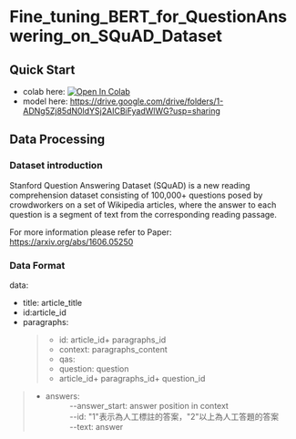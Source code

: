 # Fine_tuning_BERT_for_QuestionAnswering_on_SQuAD_Dataset

## Quick Start
+ colab here:  [![Open In Colab](https://colab.research.google.com/assets/colab-badge.svg)](https://colab.research.google.com/github/huang624/NaturalLanguageUnderstanding-Fine_tuning_BERT_for_QuestionAnswering_on_SQuAD_Dataset/blob/main/BERT_for_QuestionAnswering_SQuAD.ipynb)
+ model here: <https://drive.google.com/drive/folders/1-ADNg5Zj85dN0ldYSj2AICBiFyadWlWG?usp=sharing>

## Data Processing
### Dataset introduction
Stanford Question Answering Dataset (SQuAD) is a new reading comprehension dataset consisting of 100,000+ questions posed by crowdworkers on a set of Wikipedia articles, where the answer to each question is a segment of text from the corresponding reading passage.  

For more information please refer to Paper: <https://arxiv.org/abs/1606.05250>

### Data Format
data:  
+ title: article_title  
+ id:article_id  
+ paragraphs:   
  >- id: article_id+ paragraphs_id  
  >- context: paragraphs_content  
  >- qas:  
    > - question: question  
    > - article_id+ paragraphs_id+ question_id     
> - answers:   
&emsp;&emsp;&emsp;--answer_start: answer position in context  
&emsp;&emsp;&emsp;--id: "1"表示為人工標註的答案，"2"以上為人工答題的答案  
&emsp;&emsp;&emsp;--text: answer  
